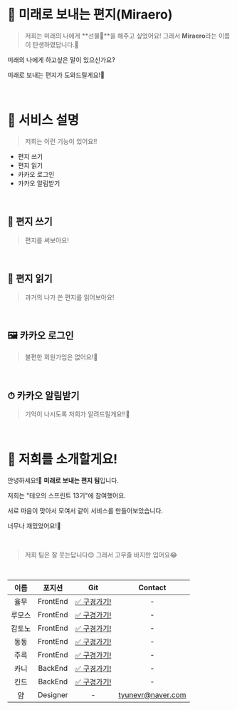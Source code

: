 # 📮 미래로 보내는 편지(Miraero)

> 저희는 미래의 나에게 **선물🎁**을 해주고 싶었어요! 그래서 **Miraero**라는 이름이 탄생하였답니다.🤗

미래의 나에게 하고싶은 말이 있으신가요?

미래로 보내는 편지가 도와드릴게요!🤗



<br>

# 🧐 서비스 설명 

> 저희는 이런 기능이 있어요!!

* 편지 쓰기
* 편지 읽기
* 카카오 로그인
* 카카오 알림받기

<br>

## 📝 편지 쓰기 

> 편지를 써보아요!


<br>


## 👀 편지 읽기 

> 과거의 나가 쓴 편지를 읽어보아요!



<br>

## 🖼 카카오 로그인 

> 불편한 회원가입은 없어요!🌼



<br>

## ⏱ 카카오 알림받기 

> 기억이 나시도록 저희가 알려드릴게요!!🤗



<br>

# 🌿 저희를 소개할게요!

안녕하세요!👋
**미래로 보내는 편지 팀**입니다.

저희는 "테오의 스프린트 13기"에 참여했어요.

서로 마음이 맞아서 모여서 같이 서비스를 만들어보았습니다.

너무나 재밌었어요!🌈



<br>

> 저희 팀은 잘 웃는답니다😊 그래서 고무줄 바지만 입어요😂


<br>


|이름|포지션|Git|Contact|
|:----:|:----:|:----:|:----:|
|율무|FrontEnd|[✅ 구경가기!](https://github.com/wang-yurin)|-|
|루모스|FrontEnd|[✅ 구경가기!](https://github.com/seunghw)|-|
|캄토노|FrontEnd|[✅ 구경가기!](https://github.com/deipanema)|-|
|동동|FrontEnd|[✅ 구경가기!](https://github.com/dongdongee)|-|
|주륵|FrontEnd|[✅ 구경가기!](https://github.com/wugusaud77)|-|
|카니|BackEnd|[✅ 구경가기!](https://github.com/KaniKim)|-|
|킨드|BackEnd|[✅ 구경가기!](https://github.com/Cha-Young-Ho)|-|
|얌|Designer|-|tyunevr@naver.com|

